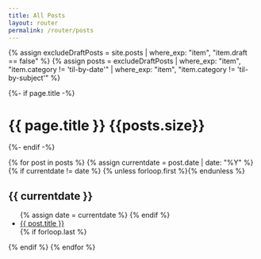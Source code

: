 ```yaml
---
title: All Posts
layout: router
permalink: /router/posts
---
```


{% assign excludeDraftPosts = site.posts | where_exp: "item", "item.draft == false" %}
{% assign posts = excludeDraftPosts | where_exp: "item", "item.category != 'til-by-date'" | where_exp: "item", "item.category != 'til-by-subject'" %}

{%- if page.title -%}

<h1 class="page-heading">{{ page.title }} {{posts.size}}</h1>
{%- endif -%}

{% for post in posts %}
{% assign currentdate = post.date | date: "%Y" %}
{% if currentdate != date %}
{% unless forloop.first %}</ul>{% endunless %}

<h2 id="y{{post.date | date: "%Y"}}">{{ currentdate }}</h2>
<ul>
{% assign date = currentdate %}
{% endif %}
<li><a href="{{ post.url }}">{{ post.title }}</a></li>
{% if forloop.last %}</ul>{% endif %}
{% endfor %}

<!-- TIL 빼고 모든 포스트 년도 별로 정리하기  -->
<!-- <div class="home layout--center-focused">
  {%- if page.title -%}
  <h1 class="page-heading">{{ page.title }}</h1>
  {%- endif -%}

  <h3>2019</h3>
  <h3>2018</h3>

  {%- if site.posts.size > 0 -%}
  <h2 class="post-list-heading">{{ page.list_title | default: "Posts" }}</h2>
  <ul class="post-list">
    {%- for post in site.posts -%}
    {%- assign date_format = site.minima.date_format | default: "%b %-d, %Y" -%}
    <h3>
      <a class="post-link" href="{{ post.url | relative_url }}"> {{ post.title | escape }} </a>
    </h3>
    <li>
      <span class="post-meta">{{ post.date | date: date_format }}</span>
    </li>
    {%- if site.show_excerpts -%} {{ post.excerpt }} {%- endif -%}
    {%- endfor -%}
  </ul>

  {%- endif -%}
</div> -->

<!-- <p class="rss-subscribe">subscribe
    <a href="{{ " /feed.xml " | relative_url }}">via RSS</a>
  </p> -->
